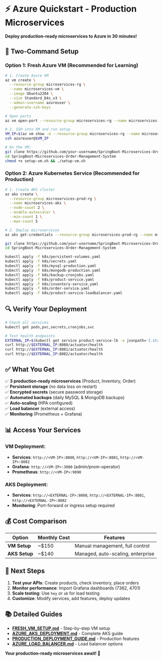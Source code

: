 # ⚡ Azure Quickstart - Production Microservices

**Deploy production-ready microservices to Azure in 30 minutes!**

## 🎯 Two-Command Setup

### **Option 1: Fresh Azure VM (Recommended for Learning)**

```bash
# 1. Create Azure VM
az vm create \
  --resource-group microservices-rg \
  --name microservices-vm \
  --image Ubuntu2204 \
  --size Standard_D4s_v3 \
  --admin-username azureuser \
  --generate-ssh-keys

# Open ports
az vm open-port --resource-group microservices-rg --name microservices-vm --port 22,80,443,8080-8082,3000,9090

# 2. SSH into VM and run setup
VM_IP=$(az vm show -d --resource-group microservices-rg --name microservices-vm --query publicIps -o tsv)
ssh azureuser@$VM_IP

# On the VM:
git clone https://github.com/your-username/SpringBoot-Microservices-Order-Management-System.git
cd SpringBoot-Microservices-Order-Management-System
chmod +x setup-vm.sh && ./setup-vm.sh
```

### **Option 2: Azure Kubernetes Service (Recommended for Production)**

```bash
# 1. Create AKS cluster
az aks create \
  --resource-group microservices-prod-rg \
  --name microservices-aks \
  --node-count 2 \
  --enable-autoscaler \
  --min-count 1 \
  --max-count 5

# 2. Deploy microservices
az aks get-credentials --resource-group microservices-prod-rg --name microservices-aks

git clone https://github.com/your-username/SpringBoot-Microservices-Order-Management-System.git
cd SpringBoot-Microservices-Order-Management-System

kubectl apply -f k8s/persistent-volumes.yaml
kubectl apply -f k8s/secrets.yaml
kubectl apply -f k8s/mysql-production.yaml
kubectl apply -f k8s/mongodb-production.yaml
kubectl apply -f k8s/backup-cronjobs.yaml
kubectl apply -f k8s/product-service.yaml
kubectl apply -f k8s/inventory-service.yaml
kubectl apply -f k8s/order-service.yaml
kubectl apply -f k8s/product-service-loadbalancer.yaml
```

## 🔍 Verify Your Deployment

```bash
# Check all services
kubectl get pods,pvc,secrets,cronjobs,svc

# Test health endpoints
EXTERNAL_IP=$(kubectl get service product-service-lb -o jsonpath='{.status.loadBalancer.ingress[0].ip}' 2>/dev/null || echo "localhost")
curl http://$EXTERNAL_IP:8080/actuator/health
curl http://$EXTERNAL_IP:8081/actuator/health
curl http://$EXTERNAL_IP:8082/actuator/health
```

## ✅ What You Get

✅ **3 production-ready microservices** (Product, Inventory, Order)  
✅ **Persistent storage** (no data loss on restart)  
✅ **Encrypted secrets** (secure password storage)  
✅ **Automated backups** (daily MySQL & MongoDB backups)  
✅ **Auto-scaling** (HPA configured)  
✅ **Load balancer** (external access)  
✅ **Monitoring** (Prometheus + Grafana)

## 📊 Access Your Services

### VM Deployment:
- **Services**: `http://<VM-IP>:8080`, `http://<VM-IP>:8081`, `http://<VM-IP>:8082`
- **Grafana**: `http://<VM-IP>:3000` (admin/prom-operator)
- **Prometheus**: `http://<VM-IP>:9090`

### AKS Deployment:
- **Services**: `http://<EXTERNAL-IP>:8080`, `http://<EXTERNAL-IP>:8081`, `http://<EXTERNAL-IP>:8082`
- **Monitoring**: Port-forward or ingress setup required

## 💰 Cost Comparison

| Option | Monthly Cost | Features |
|--------|--------------|----------|
| **VM Setup** | ~$150 | Manual management, full control |
| **AKS Setup** | ~$140 | Managed, auto-scaling, enterprise |

## 🚀 Next Steps

1. **Test your APIs**: Create products, check inventory, place orders
2. **Monitor performance**: Import Grafana dashboards (7362, 4701)
3. **Scale testing**: Use `hey` or `ab` for load testing
4. **Customize**: Modify services, add features, deploy updates

## 📚 Detailed Guides

- **[FRESH_VM_SETUP.md](FRESH_VM_SETUP.md)** - Step-by-step VM setup
- **[AZURE_AKS_DEPLOYMENT.md](AZURE_AKS_DEPLOYMENT.md)** - Complete AKS guide
- **[PRODUCTION_DEPLOYMENT_GUIDE.md](PRODUCTION_DEPLOYMENT_GUIDE.md)** - Production features
- **[AZURE_LOAD_BALANCER.md](AZURE_LOAD_BALANCER.md)** - Load balancer options

**Your production-ready microservices await! 🎉** 